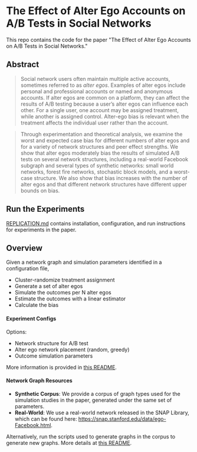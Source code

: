 # The Effect of Alter Ego Accounts on A/B Tests in Social Networks
This repo contains the code for the paper "The Effect of Alter Ego Accounts on A/B Tests in Social Networks." 

## Abstract

>Social network users often maintain multiple active accounts, sometimes referred to as *alter egos*. Examples of alter egos include personal and professional accounts or named and anonymous accounts. If alter egos are common on a platform, they can affect the results of A/B testing because a user’s alter egos can influence each other. For a single user, one account may be assigned treatment, while another is assigned control. Alter-ego bias is relevant when the treatment affects the individual user rather than the account. 

>Through experimentation and theoretical analysis, we examine the worst and expected case bias for different numbers of alter egos and for a variety of network structures and peer effect strengths. We show that alter egos moderately bias the results of simulated A/B tests on several network structures, including a real-world Facebook subgraph and several types of synthetic networks: small world networks, forest fire networks, stochastic block models, and a worst-case structure. We also show that bias increases with the number of alter egos and that different network structures have different upper bounds on bias.  

## Run the Experiments

[REPLICATION.md](REPLICATION.md) contains installation, configuration, and run instructions for experiments in the paper.

## Overview
Given a network graph and simulation parameters identified in a configuration file, 
* Cluster-randomize treatment assignment
* Generate a set of alter egos
* Simulate the outcomes per N alter egos 
* Estimate the outcomes with a linear estimator
* Calculate the bias

#### Experiment Configs
Options: 
* Network structure for A/B test
* Alter ego network placement (random, greedy)
* Outcome simulation parameters

More information is provided in  [this README](experiments/configs/README.md).

#### Network Graph Resources
* **Synthetic Corpus**:
We provide a corpus of graph types used for the simulation studies in the paper, generated under the same set of parameters. 
* **Real-World**:
We use a real-world network released in the SNAP Library, which can be found here: https://snap.stanford.edu/data/ego-Facebook.html.  

Alternatively, run the scripts used to generate graphs in the corpus to generate new graphs. 
More details at [this README](REPLICATION.md).
